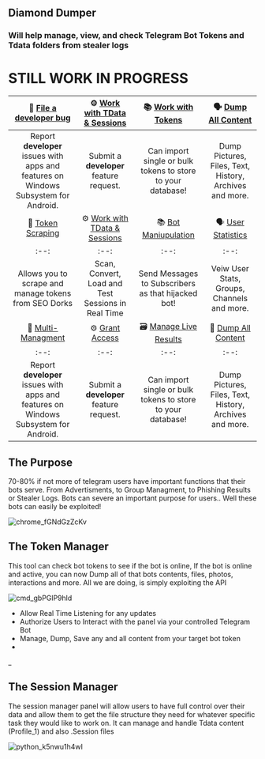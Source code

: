 ## Diamond Dumper
### Will help manage, view, and check Telegram Bot Tokens and Tdata folders from stealer logs

# STILL WORK IN PROGRESS



|:bug: [File a developer bug](https://t.me/Cash_Out_Gang1337) | :gear: [Work with TData & Sessions](https://) | :books: [Work with Tokens](https://) | :speaking_head: [Dump All Content](https://)|
|:--:|:--:|:--:|:--:|
|Report **developer** issues with apps and features on Windows Subsystem for Android. | Submit a **developer** feature request. | Can import single or bulk tokens to store to your database! | Dump Pictures, Files, Text, History, Archives and more.
|:bug: [Token Scraping](https://t.me/Cash_Out_Gang1337) | :gear: [Work with TData & Sessions](https://) | :books: [Bot Maniupulation](https://) | :speaking_head: [User Statistics](https://)|
|:--:|:--:|:--:|:--:|
|Allows you to scrape and manage tokens from SEO Dorks | Scan, Convert, Load and Test Sessions in Real Time | Send Messages to Subscribers as that hijacked bot! | Veiw User Stats, Groups, Channels and more.
|🔰 [Multi-Managment](https://t.me/Cash_Out_Gang1337) | ⚙ [Grant Access](https://) | 🗃 [Manage Live Results](https://) | 🔱 [Dump All Content](https://)|
|:--:|:--:|:--:|:--:|
|Report **developer** issues with apps and features on Windows Subsystem for Android. | Submit a **developer** feature request. | Can import single or bulk tokens to store to your database! | Dump Pictures, Files, Text, History, Archives and more.


## The Purpose
70-80% if not more of telegram users have important functions that their bots serve. From Advertisments, to Group Managment, to Phishing Results or Stealer Logs. Bots can severe an important purpose for users..
Well these bots can easily be exploited!


![chrome_fGNdGzZcKv](https://github.com/user-attachments/assets/41772ece-8539-4194-a708-53264187a15c)


## The Token Manager
This tool can check bot tokens to see if the bot is online, If the bot is online and active, you can now Dump all of that bots contents, files, photos, interactions and more. All we are doing, is simply exploiting the API

![cmd_gbPGlP9hld](https://github.com/user-attachments/assets/6f4044c4-5db6-4362-ba69-109eaf911bb3)

- Allow Real Time Listening for any updates
- Authorize Users to Interact with the panel via your controlled Telegram Bot
- Manage, Dump, Save any and all content from your target bot token
-
_

## The Session Manager
The session manager panel will allow users to have full control over their data and allow them to get the file structure they need for whatever specific task they would like to work on. It can manage and handle Tdata content (Profile_1) and also .Session files

![python_k5nwu1h4wI](https://github.com/user-attachments/assets/0b886402-6584-4d60-8e15-baa4ac51fd9c)

